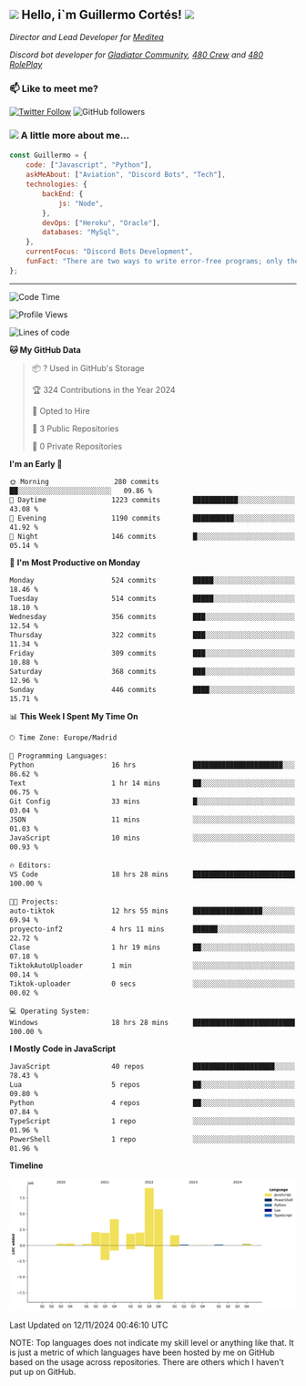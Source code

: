 <h2><img src="https://emojis.slackmojis.com/emojis/images/1531849430/4246/blob-sunglasses.gif?1531849430" width="30"/> Hello, i`m Guillermo Cortés! <img src="https://media.giphy.com/media/PiuVH04cd9JcmqqWKK/giphy.gif" width="50"></h2>
<p><em>Director and Lead Developer for <a href="https://mediteavirtual.es/">Meditea</a>
</em></p>
<p><em>Discord bot developer for <a href="https://discord.comunidadgladiator.com">Gladiator Community</a>, <a href="https://discord.gg/UpvpkUbGdA">480 Crew</a> and <a href="https://discord.gg/dmMRQgH3tu">480 RolePlay</a>
</em></p>

### 📫 Like to meet me?

[![Twitter Follow](https://img.shields.io/twitter/follow/concara3443?label=Follow)](https://twitter.com/intent/follow?screen_name=concara3443)
![GitHub followers](https://img.shields.io/github/followers/concara3443?label=Follow&style=social)

### <img src="https://media.giphy.com/media/WFZvB7VIXBgiz3oDXE/giphy.gif" width="50"> A little more about me...  

```javascript
const Guillermo = {
    code: ["Javascript", "Python"],
    askMeAbout: ["Aviation", "Discord Bots", "Tech"],
    technologies: {
        backEnd: {
            js: "Node",
        },
        devOps: ["Heroku", "Oracle"],
        databases: "MySql",
    },
    currentFocus: "Discord Bots Development",
    funFact: "There are two ways to write error-free programs; only the third one works"
};
```

---

<!--START_SECTION:waka-->
![Code Time](http://img.shields.io/badge/Code%20Time-492%20hrs%2026%20mins-blue)

![Profile Views](http://img.shields.io/badge/Profile%20Views-0-blue)

![Lines of code](https://img.shields.io/badge/From%20Hello%20World%20I%27ve%20Written-29.3%20million%20lines%20of%20code-blue)

**🐱 My GitHub Data** 

> 📦 ? Used in GitHub's Storage 
 > 
> 🏆 324 Contributions in the Year 2024
 > 
> 💼 Opted to Hire
 > 
> 📜 3 Public Repositories 
 > 
> 🔑 0 Private Repositories 
 > 
**I'm an Early 🐤** 

```text
🌞 Morning                280 commits         ██░░░░░░░░░░░░░░░░░░░░░░░   09.86 % 
🌆 Daytime                1223 commits        ███████████░░░░░░░░░░░░░░   43.08 % 
🌃 Evening                1190 commits        ██████████░░░░░░░░░░░░░░░   41.92 % 
🌙 Night                  146 commits         █░░░░░░░░░░░░░░░░░░░░░░░░   05.14 % 
```
📅 **I'm Most Productive on Monday** 

```text
Monday                   524 commits         █████░░░░░░░░░░░░░░░░░░░░   18.46 % 
Tuesday                  514 commits         █████░░░░░░░░░░░░░░░░░░░░   18.10 % 
Wednesday                356 commits         ███░░░░░░░░░░░░░░░░░░░░░░   12.54 % 
Thursday                 322 commits         ███░░░░░░░░░░░░░░░░░░░░░░   11.34 % 
Friday                   309 commits         ███░░░░░░░░░░░░░░░░░░░░░░   10.88 % 
Saturday                 368 commits         ███░░░░░░░░░░░░░░░░░░░░░░   12.96 % 
Sunday                   446 commits         ████░░░░░░░░░░░░░░░░░░░░░   15.71 % 
```


📊 **This Week I Spent My Time On** 

```text
🕑︎ Time Zone: Europe/Madrid

💬 Programming Languages: 
Python                   16 hrs              ██████████████████████░░░   86.62 % 
Text                     1 hr 14 mins        ██░░░░░░░░░░░░░░░░░░░░░░░   06.75 % 
Git Config               33 mins             █░░░░░░░░░░░░░░░░░░░░░░░░   03.04 % 
JSON                     11 mins             ░░░░░░░░░░░░░░░░░░░░░░░░░   01.03 % 
JavaScript               10 mins             ░░░░░░░░░░░░░░░░░░░░░░░░░   00.93 % 

🔥 Editors: 
VS Code                  18 hrs 28 mins      █████████████████████████   100.00 % 

🐱‍💻 Projects: 
auto-tiktok              12 hrs 55 mins      █████████████████░░░░░░░░   69.94 % 
proyecto-inf2            4 hrs 11 mins       ██████░░░░░░░░░░░░░░░░░░░   22.72 % 
Clase                    1 hr 19 mins        ██░░░░░░░░░░░░░░░░░░░░░░░   07.18 % 
TiktokAutoUploader       1 min               ░░░░░░░░░░░░░░░░░░░░░░░░░   00.14 % 
Tiktok-uploader          0 secs              ░░░░░░░░░░░░░░░░░░░░░░░░░   00.02 % 

💻 Operating System: 
Windows                  18 hrs 28 mins      █████████████████████████   100.00 % 
```

**I Mostly Code in JavaScript** 

```text
JavaScript               40 repos            ████████████████████░░░░░   78.43 % 
Lua                      5 repos             ██░░░░░░░░░░░░░░░░░░░░░░░   09.80 % 
Python                   4 repos             ██░░░░░░░░░░░░░░░░░░░░░░░   07.84 % 
TypeScript               1 repo              ░░░░░░░░░░░░░░░░░░░░░░░░░   01.96 % 
PowerShell               1 repo              ░░░░░░░░░░░░░░░░░░░░░░░░░   01.96 % 
```



**Timeline**

![Lines of Code chart](https://raw.githubusercontent.com/Concara3443/Concara3443/main/assets/bar_graph.png)


 Last Updated on 12/11/2024 00:46:10 UTC
<!--END_SECTION:waka-->

NOTE: Top languages does not indicate my skill level or anything like that. It is just a metric of which languages have been hosted by me on GitHub based on the usage across repositories. There are others which I haven't put up on GitHub.
